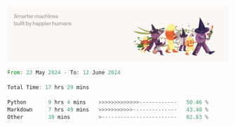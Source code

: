 <img src="https://github.com/drozdj/drozdj/blob/main/1716336391923.jpeg" alt="Credits to https://www.linkedin.com/in/villetuulos/">
<!--START_SECTION:waka-->

```rust
From: 22 May 2024 - To: 12 June 2024

Total Time: 17 hrs 29 mins

Python       9 hrs 4 mins    >>>>>>>>>>>>>------------   50.46 %
Markdown     7 hrs 49 mins   >>>>>>>>>>>--------------   43.48 %
Other        30 mins         >------------------------   02.83 %
```

<!--END_SECTION:waka-->
